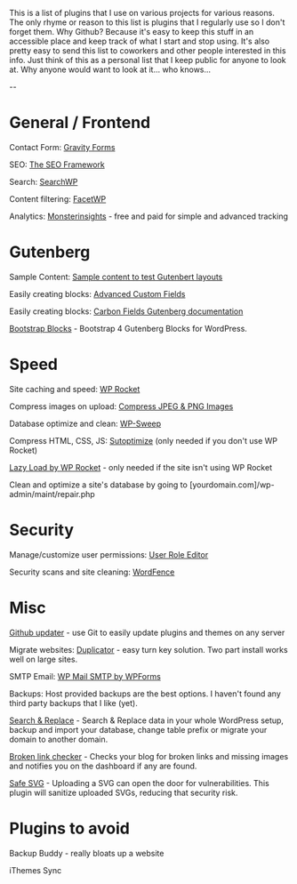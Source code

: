 This is a list of plugins that I use on various projects for various reasons. The only rhyme or reason to this list is plugins that I regularly use so I don't forget them. Why Github? Because it's easy to keep this stuff in an accessible place and keep track of what I start and stop using. It's also pretty easy to send this list to coworkers and other people interested in this info. Just think of this as a personal list that I keep public for anyone to look at. Why anyone would want to look at it... who knows...

--

# General / Frontend

Contact Form: [Gravity Forms](https://www.gravityforms.com/)

SEO: [The SEO Framework](https://theseoframework.com/)

Search: [SearchWP](https://searchwp.com/)

Content filtering: [FacetWP](https://facetwp.com/)

Analytics: [Monsterinsights](https://www.monsterinsights.com/) - free and paid for simple and advanced tracking


# Gutenberg

Sample Content: [Sample content to test Gutenbert layouts](https://gist.github.com/brianpurkiss/a75c7fd0d0b18b8cb0581dd7916b0ec8)

Easily creating blocks: [Advanced Custom Fields](https://www.advancedcustomfields.com/)

Easily creating blocks: [Carbon Fields Gutenberg documentation](https://docs.carbonfields.net/#/containers/gutenberg-blocks)

[Bootstrap Blocks](https://wordpress.org/plugins/wp-bootstrap-blocks/) - Bootstrap 4 Gutenberg Blocks for WordPress.

# Speed

Site caching and speed: [WP Rocket](https://wp-rocket.me/)

Compress images on upload: [Compress JPEG & PNG Images](https://wordpress.org/plugins/tiny-compress-images/)

Database optimize and clean: [WP-Sweep](https://wordpress.org/plugins/wp-sweep/)

Compress HTML, CSS, JS: [Sutoptimize](https://wordpress.org/plugins/autoptimize/) (only needed if you don't use WP Rocket)

[Lazy Load by WP Rocket](https://wordpress.org/plugins/rocket-lazy-load/) - only needed if the site isn't using WP Rocket

Clean and optimize a site's database by going to [yourdomain.com]/wp-admin/maint/repair.php


# Security

Manage/customize user permissions: [User Role Editor](https://wordpress.org/plugins/user-role-editor/)

Security scans and site cleaning: [WordFence](https://www.wordfence.com/)


# Misc

[Github updater](https://github.com/afragen/github-updater) - use Git to easily update plugins and themes on any server

Migrate websites: [Duplicator](https://wordpress.org/plugins/duplicator/) - easy turn key solution. Two part install works well on large sites.

SMTP Email: [WP Mail SMTP by WPForms](https://wordpress.org/plugins/wp-mail-smtp/)

Backups: Host provided backups are the best options. I haven't found any third party backups that I like (yet).

[Search & Replace](https://wordpress.org/plugins/search-and-replace/) - Search & Replace data in your whole WordPress setup, backup and import your database, change table prefix or migrate your domain to another domain.

[Broken link checker](https://wordpress.org/plugins/broken-link-checker/) - Checks your blog for broken links and missing images and notifies you on the dashboard if any are found.

[Safe SVG](https://wordpress.org/plugins/safe-svg/) - Uploading a SVG can open the door for vulnerabilities. This plugin will sanitize uploaded SVGs, reducing that security risk.


# Plugins to avoid

Backup Buddy - really bloats up a website

iThemes Sync
